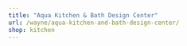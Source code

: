 ```yaml
---
title: "Aqua Kitchen & Bath Design Center"
url: /wayne/aqua-kitchen-and-bath-design-center/
shop: kitchen
---
```

